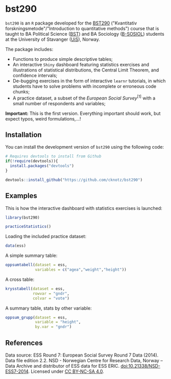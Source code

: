 
# bst290

<!-- badges: start -->
<!-- badges: end -->

`bst290` is an `R` package developed for the [BST290](https://www.uis.no/nb/course/BST290_1) ("Kvantitativ forskningsmetode"/"Introduction to quantitative methods") course that is taught to BA Political Science ([BST](https://www.uis.no/nb/studietilbud/statsvitenskap-bachelor)) and BA Sociology ([B-SOSIOL](https://www.uis.no/nb/studieprogram-og-emner/sosiologi-bachelorstudium)) students at the University of Stavanger ([UiS](https://www.uis.no/en)), Norway.

The package includes:

* Functions to produce simple descriptive tables;
* An interactive `Shiny` dashboard featuring statistics exercises and illustrations of statistical distributions, the Central Limit Theorem, and confidence intervals;
* De-bugging exercises in the form of interactive `learnr` tutorials, in which students have to solve problems with incomplete or erroneous code chunks;
* A practice dataset, a subset of the *European Social Survey*<sup>[1]</sup> with a small number of respondents and variables;

**Important:** This is the first version. Everything important should work, but expect typos, weird formulations,...!



## Installation

You can install the development version of `bst290` using the following code:

``` r
# Requires devtools to install from Github
if(!require(devtools)){
  install.packages("devtools")
}

devtools::install_github("https://github.com/cknotz/bst290")
```

## Examples

This is how the interactive dashboard with statistics exercises is launched:

``` r
library(bst290)

practiceStatistics()
```

Loading the included practice dataset:

``` r
data(ess)
```

A simple summary table:

``` r
oppsumtabell(dataset = ess,
             variables = c("agea","weight","height"))
```

A cross table:

``` r
krysstabell(dataset = ess,
            rowvar = "gndr",
            colvar = "vote")
```

A summary table, stats by other variable:

``` r
oppsum_grupp(dataset = ess,
             variable = "height",
             by.var = "gndr")
```

## References

Data source: ESS Round 7: European Social Survey Round 7 Data (2014). Data file edition 2.2. NSD - Norwegian Centre for Research Data, Norway – Data Archive and distributor of ESS data for ESS ERIC. [doi:10.21338/NSD-ESS7-2014](http://dx.doi.org/10.21338/NSD-ESS7-2014). Licensed under [CC BY-NC-SA 4.0](https://creativecommons.org/licenses/by-nc-sa/4.0/).
